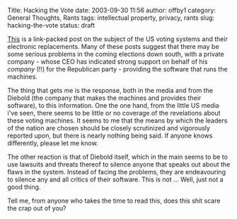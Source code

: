Title: Hacking the Vote
date: 2003-09-30 11:56
author: offby1
category: General Thoughts, Rants
tags: intellectual property, privacy, rants
slug: hacking-the-vote
status: draft

[This](http://www.metafilter.com/mefi/28604) is a link-packed post on the subject of the US voting systems and their electronic replacements. Many of these posts suggest that there may be some serious problems in the coming elections down south, with a private company - whose CEO has indicated strong support on behalf of his *company* (!!) for the Republican party - providing the software that runs the machines.

The thing that gets me is the response, both in the media and from the Diebold (the company that makes the machines and provides their software), to this information. One the one hand, from the little US media i\'ve seen, there seems to be little or no coverage of the revelations about these voting machines. It seems to me that the means by which the leaders of the nation are chosen should be closely scrutinized and vigorously reported upon, but there is nearly nothing being said. If anyone knows differently, please let me know.

The other reaction is that of Diebold itself, which in the main seems to be to use lawsuits and threats thereof to silence anyone that speaks out about the flaws in the system. Instead of facing the problems, they are endeavouring to silence any and all critics of their software. This is not \... Well, just not a good thing.

Tell me, from anyone who takes the time to read this, does this shit scare the crap out of you?
